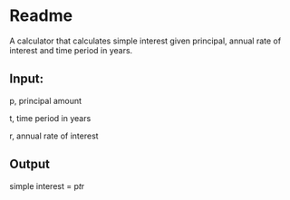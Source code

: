 # Readme
 A calculator that calculates simple interest given principal, annual rate of interest and time period in years.
## Input:
   p, principal amount

   t, time period in years

   r, annual rate of interest
## Output
   simple interest = p*t*r